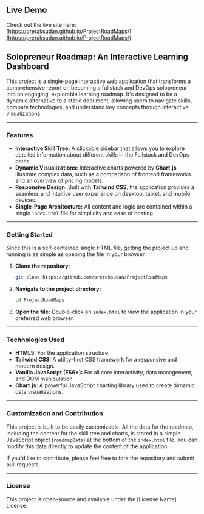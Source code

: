 ## Live Demo

Check out the live site here:  
[https://preraksudan.github.io/ProjectRoadMaps/](https://preraksudan.github.io/ProjectRoadMaps/)

## Solopreneur Roadmap: An Interactive Learning Dashboard

This project is a single-page interactive web application that transforms a comprehensive report on becoming a fullstack and DevOps solopreneur into an engaging, explorable learning roadmap. It's designed to be a dynamic alternative to a static document, allowing users to navigate skills, compare technologies, and understand key concepts through interactive visualizations.

-----

### Features

  - **Interactive Skill Tree:** A clickable sidebar that allows you to explore detailed information about different skills in the Fullstack and DevOps paths.
  - **Dynamic Visualizations:** Interactive charts powered by **Chart.js** illustrate complex data, such as a comparison of frontend frameworks and an overview of pricing models.
  - **Responsive Design:** Built with **Tailwind CSS**, the application provides a seamless and intuitive user experience on desktop, tablet, and mobile devices.
  - **Single-Page Architecture:** All content and logic are contained within a single `index.html` file for simplicity and ease of hosting.

-----

### Getting Started

Since this is a self-contained single HTML file, getting the project up and running is as simple as opening the file in your browser.

1.  **Clone the repository:**
    ```bash
    git clone https://github.com/preraksudan/ProjectRoadMaps
    ```
2.  **Navigate to the project directory:**
    ```bash
    cd ProjectRoadMaps
    ```
3.  **Open the file:** Double-click on `index.html` to view the application in your preferred web browser.

-----

### Technologies Used

  - **HTML5:** For the application structure.
  - **Tailwind CSS:** A utility-first CSS framework for a responsive and modern design.
  - **Vanilla JavaScript (ES6+):** For all core interactivity, data management, and DOM manipulation.
  - **Chart.js:** A powerful JavaScript charting library used to create dynamic data visualizations.

-----

### Customization and Contribution

This project is built to be easily customizable. All the data for the roadmap, including the content for the skill tree and charts, is stored in a simple JavaScript object (`roadmapData`) at the bottom of the `index.html` file. You can modify this data directly to update the content of the application.

If you'd like to contribute, please feel free to fork the repository and submit pull requests.

-----

### License

This project is open-source and available under the [License Name] License.